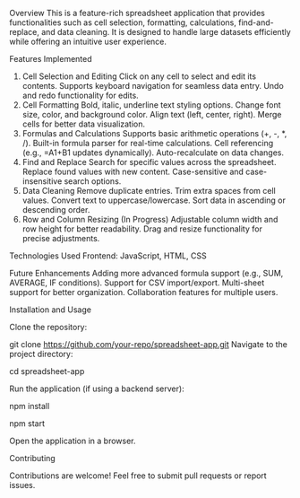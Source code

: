Overview
This is a feature-rich spreadsheet application that provides functionalities such as cell selection, formatting, calculations, find-and-replace, and data cleaning. It is designed to handle large datasets efficiently while offering an intuitive user experience.

Features Implemented
1. Cell Selection and Editing
Click on any cell to select and edit its contents.
Supports keyboard navigation for seamless data entry.
Undo and redo functionality for edits.
2. Cell Formatting
Bold, italic, underline text styling options.
Change font size, color, and background color.
Align text (left, center, right).
Merge cells for better data visualization.
3. Formulas and Calculations
Supports basic arithmetic operations (+, -, *, /).
Built-in formula parser for real-time calculations.
Cell referencing (e.g., =A1+B1 updates dynamically).
Auto-recalculate on data changes.
4. Find and Replace
Search for specific values across the spreadsheet.
Replace found values with new content.
Case-sensitive and case-insensitive search options.
5. Data Cleaning
Remove duplicate entries.
Trim extra spaces from cell values.
Convert text to uppercase/lowercase.
Sort data in ascending or descending order.
6. Row and Column Resizing (In Progress)
Adjustable column width and row height for better readability.
Drag and resize functionality for precise adjustments.

Technologies Used
Frontend: JavaScript, HTML, CSS

Future Enhancements
Adding more advanced formula support (e.g., SUM, AVERAGE, IF conditions).
Support for CSV import/export.
Multi-sheet support for better organization.
Collaboration features for multiple users.


Installation and Usage

Clone the repository:

git clone https://github.com/your-repo/spreadsheet-app.git
Navigate to the project directory:



cd spreadsheet-app

Run the application (if using a backend server):

npm install

npm start

Open the application in a browser.

Contributing

Contributions are welcome! Feel free to submit pull requests or report issues.

